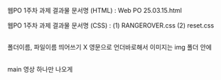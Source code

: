 웹PO 1주차 과제 결과물 문서명 (HTML) : Web PO 25.03.15.html

웹PO 1주차 과제 결과물 문서명 (CSS) : (1) RANGEROVER.css
                                (2) reset.css


##
폴더이름, 파일이름 띄어쓰기 X
영문으로 언더바로해서 
이미지는 img 폴더 안에

##
main 영상 하나만 나오게